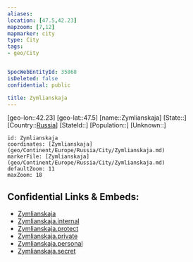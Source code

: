 ```yaml
---
aliases: 
location: [47.5,42.23]
mapzoom: [7,12] 
mapmarker: city 
type: City
tags:
- geo/City


SpocWebEntityId: 35868
isDeleted: false
confidential: public

title: Zymlianskaja
---
```

[geo-lon::42.23]
[geo-lat::47.5]
[name::Zymlianskaja]
[State::]
[Country::[Russia](geo/Continent/Europe/Russia.md)]
[StateId::]
[Population::]
[Unknown::]


```leaflet
id: Zymlianskaja
coordinates: [Zymlianskaja](geo/Continent/Europe/Russia/City/Zymlianskaja.md)
markerFile: [Zymlianskaja](geo/Continent/Europe/Russia/City/Zymlianskaja.md)
defaultZoom: 11 
maxZoom: 18
```


## Confidential Links & Embeds: 
- [Zymlianskaja](../../../../../../_public/geo/Continent/Europe/Russia/City/Zymlianskaja.md) 
- [Zymlianskaja.internal](../../../../../../_internal/geo/Continent/Europe/Russia/City/Zymlianskaja.internal.md) 
- [Zymlianskaja.protect](../../../../../../_protect/geo/Continent/Europe/Russia/City/Zymlianskaja.protect.md) 
- [Zymlianskaja.private](../../../../../../_private/geo/Continent/Europe/Russia/City/Zymlianskaja.private.md) 
- [Zymlianskaja.personal](../../../../../../_personal/geo/Continent/Europe/Russia/City/Zymlianskaja.personal.md) 
- [Zymlianskaja.secret](../../../../../../_secret/geo/Continent/Europe/Russia/City/Zymlianskaja.secret.md) 
